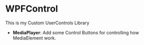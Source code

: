 # WPFControl
This is my Custom UserControls Library
- **MediaPlayer**: Add some Control Buttons for controlling how MediaElement work.
